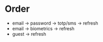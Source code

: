 # Order
* email -> password -> totp/sms -> refresh
* email -> biometrics -> refresh
* guest -> refresh
